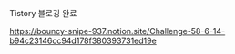 

Tistory 블로깅 완료  


https://bouncy-snipe-937.notion.site/Challenge-58-6-14-b94c23146cc94d178f380393731ed19e
